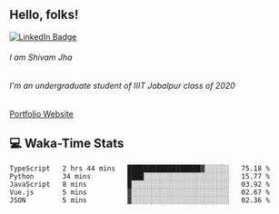 
## Hello, folks!

[![LinkedIn Badge](https://img.shields.io/badge/LinkedIn-Profile-informational?style=flat&logo=linkedin&logoColor=white&color=0D76A8)](https://www.linkedin.com/in/shivam-jha-bb44a4200/)

###### I am Shivam Jha
###### I'm an undergraduate student of IIIT Jabalpur class of 2020

<a href="https://shivamjhaa.github.io/ShivamJha/" target="blank">Portfolio Website</a>

## 💻 Waka-Time Stats
<!--START_SECTION:waka-->

```text
TypeScript   2 hrs 44 mins   ██████████████████▓░░░░░░   75.18 %
Python       34 mins         ████░░░░░░░░░░░░░░░░░░░░░   15.77 %
JavaScript   8 mins          █░░░░░░░░░░░░░░░░░░░░░░░░   03.92 %
Vue.js       5 mins          ▓░░░░░░░░░░░░░░░░░░░░░░░░   02.67 %
JSON         5 mins          ▓░░░░░░░░░░░░░░░░░░░░░░░░   02.36 %
```

<!--END_SECTION:waka-->


<br>


<!---
ShivamJhaa/ShivamJhaa is a ✨ special ✨ repository because its `README.md` (this file) appears on your GitHub profile.
You can click the Preview link to take a look at your changes.
--->
